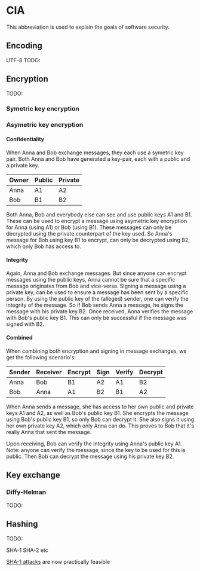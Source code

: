 # CIA
This abbreviation is used to explain the goals of software security.

## Encoding

UTF-8
TODO:
   

## Encryption
TODO:

### Symetric key encryption


### Asymetric key encryption



#### Confidentiality
When Anna and Bob exchange messages, they each use a symetric key pair. Both Anna and Bob have generated a key-pair,
each with a public and a private key. 

| Owner | Public | Private |
|-------|--------|---------|
| Anna  | A1     | A2      |
| Bob   | B1     | B2      |

Both Anna, Bob and everybody else can see and use public keys A1 and B1. These can be used to encrypt a message 
using asymetric key encryption for Anna (using A1) or Bob (using B1). These messages can only be decrypted using 
the private counterpart of the key used. So Anna's message for Bob using key B1 to encrypt, can only be decrypted
using B2, which only Bob has access to.

#### Integrity
Again, Anna and Bob exchange messages. But since anyone can encrypt messages using the public keys, Anna cannot 
be sure that a specific message originates from Bob and vice-versa. Signing a message using a private key, can be used
to ensure a message has been sent by a specific person. By using the public key of the (alleged) sender, one can verify
the integrity of the message. So if Bob sends Anna a message, he signs the message with his private key B2. Once received, 
Anna verifies the message with Bob's public key B1. This can only be successful if the message was signed with B2.

#### Combined
When combining both encryption and signing in message exchanges, we get the following scenario's:

| Sender | Receiver | Encrypt | Sign | Verify | Decrypt |
|--------|----------|---------|------|--------|---------|
| Anna   | Bob      | B1      | A2   | A1     | B2      |
| Bob    | Anna     | A1      | B2   | B1     | A2      |

When Anna sends a message, she has access to her own public and private keys A1 and A2, as well as Bob's public key B1.
She encrypts the message using Bob's public key B1, so only Bob can decrypt it. She also signs it using her own private key A2,
which only Anna can do. This proves to Bob that it's really Anna that sent the message.

Upon receiving, Bob can verify the integrity using Anna's public key A1. Note: anyone can verify the message, since the key 
to be used for this is public. Then Bob can decrypt the message using his private key B2.

## Key exchange

### Diffy-Helman
TODO:


## Hashing
TODO:


SHA-1
SHA-2 etc

[SHA-1 attacks](https://www.zdnet.com/article/sha-1-collision-attacks-are-now-actually-practical-and-a-looming-danger/) are now practically feasible